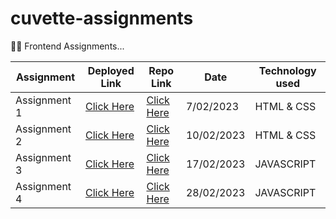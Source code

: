 
#  cuvette-assignments

👩‍💻 Frontend Assignments...

| Assignment             |  Deployed Link      | Repo Link   |Date                 |  Technology used                                      |
| ----------------- | ------------------ | ------------------ |------------------------------------------------------------------ |------------------ |
| Assignment 1 | [Click Here](https://cuvette-assignments.vercel.app/) | [Click Here](https://github.com/AnkitaMalik22/cuvette-assignments/tree/master/assignment1) | 7/02/2023 | HTML & CSS
| Assignment 2 | [Click Here](https://cuvette-assignment-2.vercel.app/)  | [Click Here](https://github.com/AnkitaMalik22/cuvette-assignments/tree/master/assignment2) | 10/02/2023 | HTML & CSS
| Assignment 3 | [Click Here](https://cuvette-assignments-3.vercel.app/) | [Click Here](https://github.com/AnkitaMalik22/cuvette-assignments/tree/master/assignment3) | 17/02/2023 | JAVASCRIPT
| Assignment 4 | [Click Here](https://github.com/AnkitaMalik22/timer-app)  | [Click Here](https://github.com/AnkitaMalik22/cuvette-assignments/tree/master/assignment4) | 28/02/2023 | JAVASCRIPT

